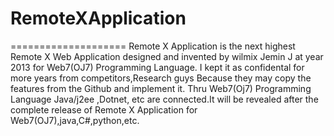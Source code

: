 # RemoteXApplication
====================
Remote X Application is the next highest Remote X Web Application designed and
invented by wilmix Jemin J at year 2013 for Web7(OJ7) Programming Language.
I kept it as confidental for more years from competitors,Research guys
Because they may copy the features from the Github and implement it.
Thru Web7(Oj7) Programming Language Java/j2ee ,Dotnet, etc
are connected.It will be revealed after the complete release of
Remote X Application for Web7(OJ7),java,C#,python,etc.
 
